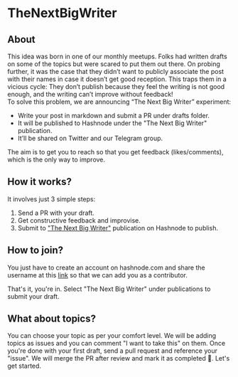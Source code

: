 # TheNextBigWriter

## About

This idea was born in one of our monthly meetups. Folks had written drafts on some of the topics but were scared to put them out there. On probing further, it was the case that they didn’t want to publicly associate the post with their names in case it doesn’t get good reception. This traps them in a vicious cycle: They don’t publish because they feel the writing is not good enough, and the writing can’t improve without feedback!  
To solve this problem, we are announcing “The Next Big Writer” experiment:

* Write your post in markdown and submit a PR under drafts folder.
* It will be published to Hashnode under the "The Next Big Writer" publication.
* It’ll be shared on Twitter and our Telegram group.

The aim is to get you to reach so that you get feedback (likes/comments), which is the only way to improve.

## How it works?
It involves just 3 simple steps:
1. Send a PR with your draft.
2. Get constructive feedback and improvise.
3. Submit to ["The Next Big Writer"](https://thenextbigwriter.tech) publication on Hashnode to publish.

## How to join?
You just have to create an account on hashnode.com and share the username at this [link](https://gist.github.com/iamshadmirza/d20e70fb8ee80de669d60777429385cc) so that we can add you as a contributor.  

That's it, you're in. Select "The Next Big Writer" under publications to submit your draft.

## What about topics?
You can choose your topic as per your comfort level. We will be adding topics as issues and you can comment "I want to take this" on them. Once you're done with your first draft, send a pull request and reference your "issue". We will merge the PR after review and mark it as completed 🎉. Let's get started.
